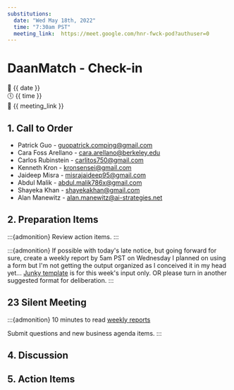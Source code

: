 ```yaml
---
substitutions:
  date: "Wed May 18th, 2022"
  time: "7:30am PST"
  meeting_link:  https://meet.google.com/hnr-fwck-pod?authuser=0
---
```


# DaanMatch - Check-in

📅 {{ date }} <br>
🕔 {{ time }} <br>
🔗 {{ meeting_link }} <br>

## 1. Call to Order

- Patrick Guo - guopatrick.comping@gmail.com
- Cara Foss Arellano - cara.arellano@berkeley.edu
- Carlos Rubinstein - carlitos750@gmail.com
- Kenneth Kron - kronsensei@gmail.com
- Jaideep Misra - misrajaideep95@gmail.com
- Abdul Malik - abdul.malik786x@gmail.com
- Shayeka Khan - shayekakhan@gmail.com 
- Alan Manewitz - alan.manewitz@ai-strategies.net

## 2. Preparation Items 

:::{admonition} Review action items.
:::

:::{admonition} If possible with today's late notice, but going forward for sure, create a weekly report by 5am PST on Wednesday
I planned on using a form but I'm not getting the output organized as I conceived it in my head yet... 
[Junky template](https://docs.google.com/document/d/1gn1HJyPQqNFKsJeipBwW4WNdOWRMZmYA7XcTPyCqYgw/edit?usp=drivesdk) is for this week's input only. OR please turn in another suggested format for deliberation.
:::

## 23 Silent Meeting 

:::{admonition} 10 minutes to read [weekly reports](https://docs.google.com/document/d/1IQ0O6qmMQplO9gmGWjffxfN55r9RJa2DT2-1I3BGgv4/edit?usp=sharing)

Submit questions and new business agenda items.
:::

## 4. Discussion

## 5. Action Items